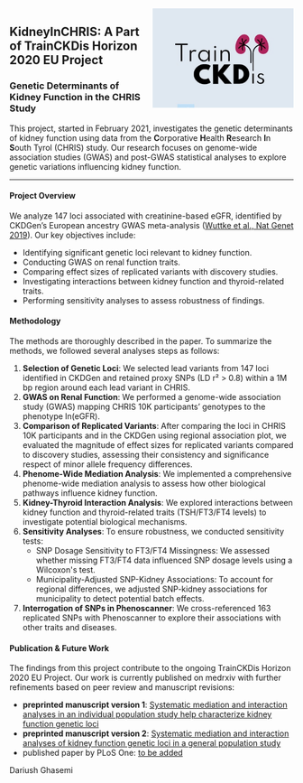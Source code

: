 <img src="https://github.com/DariushG3/kidneyInCHRIS/blob/main/Untitled.jpg" width=250 align="right">

## KidneyInCHRIS: A Part of TrainCKDis Horizon 2020 EU Project

### Genetic Determinants of Kidney Function in the CHRIS Study
This project, started in February 2021, investigates the genetic determinants of kidney function using data from the **C**orporative **H**ealth **R**esearch **I**n **S**outh Tyrol (CHRIS) study. Our research focuses on genome-wide association studies (GWAS) and post-GWAS statistical analyses to explore genetic variations influencing kidney function.
___________________________________________________________________________________________________________

#### Project Overview
We analyze 147 loci associated with creatinine-based eGFR, identified by CKDGen’s European ancestry GWAS meta-analysis ([Wuttke et al., Nat Genet 2019](https://www.nature.com/articles/s41588-019-0407-x)). Our key objectives include:

- Identifying significant genetic loci relevant to kidney function.
- Conducting GWAS on renal function traits.
- Comparing effect sizes of replicated variants with discovery studies.
- Investigating interactions between kidney function and thyroid-related traits.
- Performing sensitivity analyses to assess robustness of findings.

#### Methodology
The methods are thoroughly described in the paper. To summarize the methods, we followed several analyses steps as follows:
1. **Selection of Genetic Loci**: We selected lead variants from 147 loci identified in CKDGen and retained proxy SNPs (LD r² > 0.8) within a 1M bp region around each lead variant in CHRIS.
2. **GWAS on Renal Function**: We performed a genome-wide association study (GWAS) mapping CHRIS 10K participants’ genotypes to the phenotype ln(eGFR).
3. **Comparison of Replicated Variants**: After comparing the loci in CHRIS 10K participants and in the CKDGen using regional association plot, we evaluated the magnitude of effect sizes for replicated variants compared to discovery studies, assessing their consistency and significance respect of minor allele frequency differences.
4. **Phenome-Wide Mediation Analysis**: We implemented a comprehensive phenome-wide mediation analysis to assess how other biological pathways influence kidney function.
5. **Kidney-Thyroid Interaction Analysis**: We explored interactions between kidney function and thyroid-related traits (TSH/FT3/FT4 levels) to investigate potential biological mechanisms.
6. **Sensitivity Analyses**: To ensure robustness, we conducted sensitivity tests:
    - SNP Dosage Sensitivity to FT3/FT4 Missingness: We assessed whether missing FT3/FT4 data influenced SNP dosage levels using a Wilcoxon's test.
    - Municipality-Adjusted SNP-Kidney Associations: To account for regional differences, we adjusted SNP-kidney associations for municipality to detect potential batch effects.
7. **Interrogation of SNPs in Phenoscanner**: We cross-referenced 163 replicated SNPs with Phenoscanner to explore their associations with other traits and diseases.

#### Publication & Future Work
The findings from this project contribute to the ongoing TrainCKDis Horizon 2020 EU Project. Our work is currently published on medrxiv with further refinements based on peer review and manuscript revisions:
- **preprinted manuscript version 1**: [Systematic mediation and interaction analyses in an individual population study help characterize kidney function genetic loci](https://www.medrxiv.org/content/10.1101/2023.04.15.23288540v1)
- **preprinted manuscript version 2**: [Systematic mediation and interaction analyses of kidney function genetic loci in a general population study](https://www.medrxiv.org/content/10.1101/2023.04.15.23288540v2)
- published paper by PLoS One: [to be added]()


Dariush Ghasemi